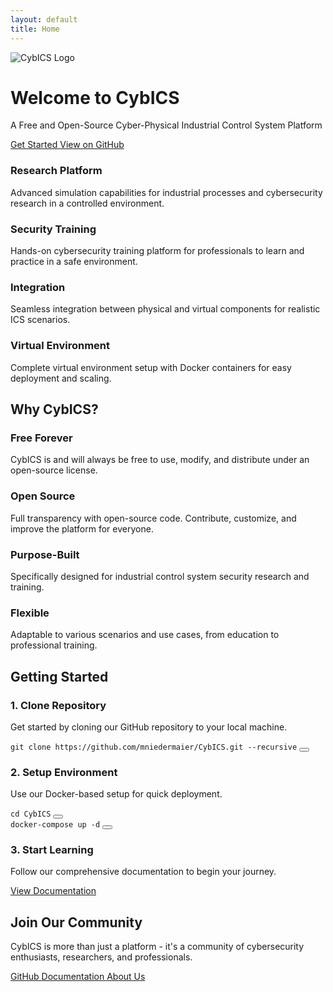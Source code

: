 ```yaml
---
layout: default
title: Home
---
```


<div class="hero-section">
    <div class="logo-container">
        <img src="{{ '/assets/images/CybICS_logo.png' | relative_url }}" alt="CybICS Logo" class="main-logo">
    </div>
    <h1 class="hero-title">Welcome to CybICS</h1>
    <p class="hero-subtitle">A Free and Open-Source Cyber-Physical Industrial Control System Platform</p>
    <div class="hero-buttons">
        <a href="{{ '/docs' | relative_url }}" class="primary-button">
            <i class="fas fa-book-open"></i> Get Started
        </a>
        <a href="https://github.com/mniedermaier/CybICS" class="secondary-button">
            <i class="fab fa-github"></i> View on GitHub
        </a>
    </div>
</div>

<section class="features-grid">
    <div class="feature-card">
        <h3><i class="fas fa-microscope"></i> Research Platform</h3>
        <p>Advanced simulation capabilities for industrial processes and cybersecurity research in a controlled environment.</p>
    </div>
    <div class="feature-card">
        <h3><i class="fas fa-shield-halved"></i> Security Training</h3>
        <p>Hands-on cybersecurity training platform for professionals to learn and practice in a safe environment.</p>
    </div>
    <div class="feature-card">
        <h3><i class="fas fa-puzzle-piece"></i> Integration</h3>
        <p>Seamless integration between physical and virtual components for realistic ICS scenarios.</p>
    </div>
    <div class="feature-card">
        <h3><i class="fas fa-network-wired"></i> Virtual Environment</h3>
        <p>Complete virtual environment setup with Docker containers for easy deployment and scaling.</p>
    </div>
</section>

<section class="why-section">
    <h2><i class="fas fa-star"></i> Why CybICS?</h2>
    <div class="why-grid">
        <div class="why-item">
            <h3><i class="fas fa-gift"></i> Free Forever</h3>
            <p>CybICS is and will always be free to use, modify, and distribute under an open-source license.</p>
        </div>
        <div class="why-item">
            <h3><i class="fas fa-code"></i> Open Source</h3>
            <p>Full transparency with open-source code. Contribute, customize, and improve the platform for everyone.</p>
        </div>
        <div class="why-item">
            <h3><i class="fas fa-bullseye"></i> Purpose-Built</h3>
            <p>Specifically designed for industrial control system security research and training.</p>
        </div>
        <div class="why-item">
            <h3><i class="fas fa-arrows-rotate"></i> Flexible</h3>
            <p>Adaptable to various scenarios and use cases, from education to professional training.</p>
        </div>
    </div>
</section>

<section class="get-started">
    <h2><i class="fas fa-rocket"></i> Getting Started</h2>
    <div class="steps-container">
        <div class="step">
            <h3><i class="fas fa-code-branch"></i> 1. Clone Repository</h3>
            <p>Get started by cloning our GitHub repository to your local machine.</p>
            <div class="code-block">
                <code>git clone https://github.com/mniedermaier/CybICS.git --recursive</code>
                <button class="copy-button" onclick="copyCode(this)">
                    <i class="fas fa-copy"></i>
                </button>
            </div>
        </div>
        <div class="step">
            <h3><i class="fas fa-cogs"></i> 2. Setup Environment</h3>
            <p>Use our Docker-based setup for quick deployment.</p>
            <div class="code-block">
                <code>cd CybICS</code>
                <button class="copy-button" onclick="copyCode(this)">
                    <i class="fas fa-copy"></i>
                </button>
            </div>
            <div class="code-block">
                <code>docker-compose up -d</code>
                <button class="copy-button" onclick="copyCode(this)">
                    <i class="fas fa-copy"></i>
                </button>
            </div>
        </div>
        <div class="step">
            <h3><i class="fas fa-graduation-cap"></i> 3. Start Learning</h3>
            <p>Follow our comprehensive documentation to begin your journey.</p>
            <a href="{{ '/docs' | relative_url }}" class="cta-button">
                <i class="fas fa-book"></i> View Documentation
            </a>
        </div>
    </div>
</section>

<section class="community">
    <h2><i class="fas fa-users"></i> Join Our Community</h2>
    <p>CybICS is more than just a platform - it's a community of cybersecurity enthusiasts, researchers, and professionals.</p>
    <div class="community-links">
        <a href="https://github.com/mniedermaier/CybICS" class="community-button">
            <i class="fab fa-github"></i> GitHub
        </a>
        <a href="{{ '/docs' | relative_url }}" class="community-button">
            <i class="fas fa-book"></i> Documentation
        </a>
        <a href="{{ '/about' | relative_url }}" class="community-button">
            <i class="fas fa-info-circle"></i> About Us
        </a>
    </div>
</section>

<script>
function copyCode(button) {
    const codeBlock = button.parentElement.querySelector('code');
    const textArea = document.createElement('textarea');
    textArea.value = codeBlock.textContent;
    document.body.appendChild(textArea);
    textArea.select();
    document.execCommand('copy');
    document.body.removeChild(textArea);
    
    // Show feedback
    const originalIcon = button.innerHTML;
    button.innerHTML = '<i class="fas fa-check"></i>';
    button.classList.add('copied');
    
    setTimeout(() => {
        button.innerHTML = originalIcon;
        button.classList.remove('copied');
    }, 2000);
}
</script> 